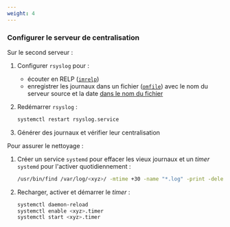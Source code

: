 ```yaml
---
weight: 4
---
```

### Configurer le serveur de centralisation

Sur le second serveur :

1. Configurer `rsyslog` pour :
   - écouter en RELP
     ([`imrelp`](https://www.rsyslog.com/doc/v8-stable/configuration/modules/imrelp.html))
   - enregistrer les journaux dans un fichier
     ([`omfile`](https://www.rsyslog.com/doc/v8-stable/configuration/modules/omfile.html#action-parameters))
     avec le nom du serveur source et la date [dans le nom du fichier](https://www.rsyslog.com/doc/v8-stable/configuration/templates.html#string)

2. Redémarrer `rsyslog` :

   ```sh
   systemctl restart rsyslog.service
   ```

3. Générer des journaux et vérifier leur centralisation

<aside class="notes">

Pour assurer le nettoyage :

1. Créer un service `systemd` pour effacer les vieux journaux
   et un *timer* `systemd` pour l'activer quotidiennement :

   ```bash
   /usr/bin/find /var/log/<xyz>/ -mtime +30 -name "*.log" -print -delete
   ```

2. Recharger, activer et démarrer le *timer* :

   ```sh
   systemctl daemon-reload
   systemctl enable <xyz>.timer
   systemctl start <xyz>.timer
   ```

</aside>
